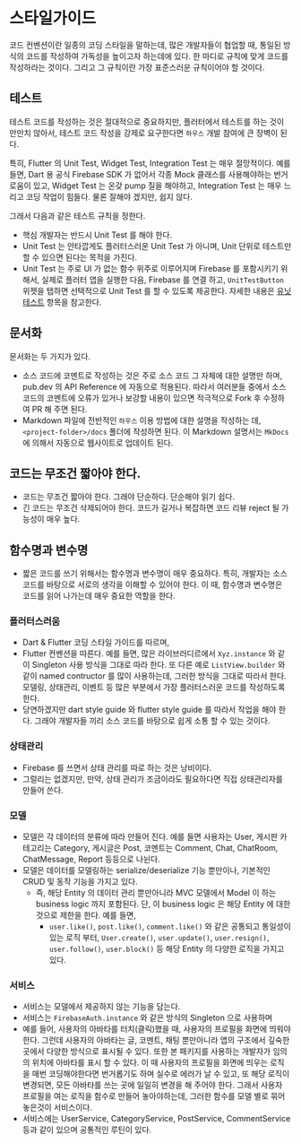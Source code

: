 # 스타일가이드


코드 컨벤션이란 일종의 코딩 스타일을 말하는데, 많은 개발자들이 협업할 때, 통일된 방식의 코드를 작성하여 가독성을 높이고자 하는데에 있다. 한 마디로 규칙에 맞게 코드를 작성하라는 것이다. 그리고 그 규칙이란 가장 표준스러운 규칙이어야 할 것이다.


## 테스트

테스트 코드를 작성하는 것은 절대적으로 중요하지만, 플러터에서 테스트를 하는 것이 만만치 않아서, 테스트 코드 작성을 강제로 요구한다면 `하우스` 개발 참여에 큰 장벽이 된다.

특히, Flutter 의 Unit Test, Widget Test, Integration Test 는 매우 절망적이다. 예를 들면, Dart 용 공식 Firebase SDK 가 없어서 각종 Mock 클래스를 사용해야하는 번거로움이 있고, Widget Test 는 온갖 pump 질을 해야하고, Integration Test 는 매우 느리고 코딩 작업이 힘들다. 물론 잘해야 겠지만, 쉽지 않다.

그래서 다음과 같은 테스트 규칙을 정한다.

- 핵심 개발자는 반드시 Unit Test 를 해야 한다.
- Unit Test 는 안타깝게도 플러터스러운 Unit Test 가 아니며, Unit 단위로 테스트만 할 수 있으면 된다는 목적을 가진다.
- Unit Test 는 주로 UI 가 없는 함수 위주로 이루어지며 Firebase 를 포함시키기 위해서, 실제로 플러터 앱을 실행한 다음, Firebase 를 연결 하고,  `UnitTestButton` 위젯을 탭하면 선택적으로 Unit Test 를 할 수 있도록 제공한다. 자세한 내용은 [유닛테스트](#) 항목을 참고한다.


## 문서화

문서화는 두 가지가 있다.

- 소스 코드에 코멘트로 작성하는 것은 주로 소스 코드 그 자체에 대한 설명만 하며, pub.dev 의 API Reference 에 자동으로 적용된다. 따라서 여러분들 중에서 소스 코드의 코멘트에 오류가 있거나 보강할 내용이 있으면 적극적으로 Fork 후 수정하여 PR 해 주면 된다.
- Markdown 파일에 전반적인 `하우스` 이용 방법에 대한 설명을 작성하는 데, `<project-folder>/docs` 폴더에 작성하면 된다. 이 Markdown 설명서는 `MkDocs` 에 의해서 자동으로 웹사이트로 업데이트 된다.




## 코드는 무조건 짧아야 한다.

- 코드는 무조건 짧아야 한다. 그래야 단순하다. 단순해야 읽기 쉽다.
- 긴 코드는 무조건 삭제되어야 한다. 코드가 길거나 복잡하면 코드 리뷰 reject 될 가능성이 매우 높다.

## 함수명과 변수명

- 짧은 코드를 쓰기 위해서는 함수명과 변수명이 매우 중요하다. 특히, 개발자는 소스 코드를 바탕으로 서로의 생각을 이해할 수 있어야 한다. 이 때, 함수명과 변수명은 코드를 읽어 나가는데 매우 중요한 역할을 한다.









### 플러터스러움

- Dart & Flutter 코딩 스타일 가이드를 따르며,
- Flutter 컨벤션을 따른다. 예를 들면, 많은 라이브러디르에서 `Xyz.instance` 와 같이 Singleton 사용 방식을 그대로 따라 한다. 또 다른 예로 `ListView.builder` 와 같이 named contructor 를 많이 사용하는데, 그러한 방식을 그대로 따라서 한다. 모델링, 상태관리, 이벤트 등 많은 부분에서 가장 플러터스러운 코드를 작성하도록 한다.
- 당연하겠지만 dart style guide 와 flutter style guide 를 따라서 작업을 해야 한다. 그래야 개발자들 끼리 소스 코드를 바탕으로 쉽게 소통 할 수 있는 것이다.


### 상태관리

- Firebase 를 쓰면서 상태 관리를 따로 하는 것은 낭비이다.
- 그럴리는 없겠지만, 만약, 상태 관리가 조금이라도 필요하다면 직접 상태관리자를 만들어 쓴다.



### 모델

- 모델은 각 데이터의 분류에 따라 만들어 진다. 예를 들면 사용자는 User, 게시판 카테고리는 Category, 게시글은 Post, 코멘트는 Comment, Chat, ChatRoom, ChatMessage, Report 등등으로 나뉜다.
- 모델은 데이터를 모델링하는 serialize/deserialize 기능 뿐만이나, 기본적인 CRUD 및 동작 기능을 가지고 있다.
    - 즉, 해당 Entity 의 데이터 관리 뿐만아니라 MVC 모델에서 Model 이 하는 business logic 까지 포함된다. 단, 이 business logic 은 해당 Entity 에 대한 것으로 제한을 한다. 예를 들면,
        - `user.like()`, `post.like()`, `comment.like()` 와 같은 공통되고 통일성이 있는 로직 부터, `User.create()`, `user.update()`, `user.resign()`, `user.follow()`, `user.block()` 등 해당 Entity 의 다양한 로직을 가지고 있다.



### 서비스

- 서비스는 모델에서 제공하지 않는 기능을 담는다.
- 서비스는 `FirebaseAuth.instance` 와 같은 방식의 Singleton 으로 사용하며
- 예를 들어, 사용자의 아바타를 터치(클릭)했을 때, 사용자의 프로필을 화면에 띄워야 한다. 그런데 사용자의 아바타는 글, 코멘트, 채팅 뿐만아니라 앱의 구조에서 깊숙한 곳에서 다양한 방식으로 표시될 수 있다. 또한 본 패키지를 사용하는 개발자가 임의의 위치에 아바타를 표시 할 수 있다. 이 때 사용자의 프로필을 화면에 띄우는 로직을 매번 코딩해야한다면 번거롭기도 하며 실수로 에러가 날 수 있고, 또 해당 로직이 변경되면, 모든 아바타를 쓰는 곳에 일일히 변경을 해 주어야 한다. 그래서 사용자 프로필을 여는 로직을 함수로 만들어 놓아야하는데, 그러한 함수를 모델 별로 묶어 놓은것이 서비스이다.
- 서비스에는 UserService, CategoryService, PostService, CommentService 등과 같이 있으며 공통적인 루틴이 있다.

